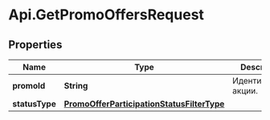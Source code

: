 # Api.GetPromoOffersRequest

## Properties

Name | Type | Description | Notes
------------ | ------------- | ------------- | -------------
**promoId** | **String** | Идентификатор акции. | 
**statusType** | [**PromoOfferParticipationStatusFilterType**](PromoOfferParticipationStatusFilterType.md) |  | [optional] 


